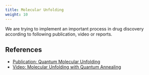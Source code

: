 ```yaml
---
title: Molecular Unfolding
weight: 10
---
```


We are trying to implement an important process in drug discovery according to following publication, video
or reports.

## References

- [Publication: Quantum Molecular Unfolding](https://arxiv.org/abs/2107.13607)
- [Video: Molecular Unfolding with Quantum Annealing](https://www.youtube.com/watch?v=1NmAXIHAF2Y)
